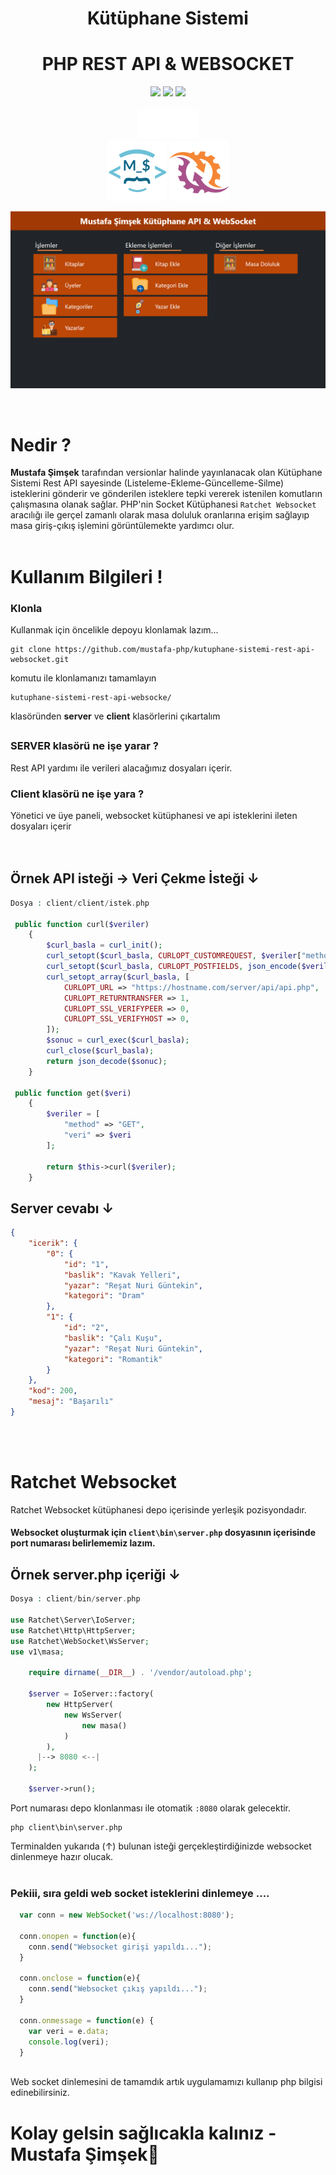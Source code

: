 <div align="center">
    
# Kütüphane Sistemi
# PHP REST API & WEBSOCKET

<img src="https://img.shields.io/github/license/mustafa-php/kutuphane-sistemi-rest-api-websocket?color=blue&label=Lisans&logo=github">
<img src="https://img.shields.io/github/v/tag/mustafa-php/kutuphane-sistemi-rest-api-websocket?color=green&label=version&style=plastic">
<img src="https://img.shields.io/badge/php-v^8.0-blue?style=plastic&logo=php">
</div>
<br>
<div align="center">
<img src="img/php-logo-white.png" style="width: 10vw;" alt="">
</div>

<div align="center">
<img src="img/logo.png" style="width: 10vw;" alt="">
<img src="img/ratchet-logo.png" style="width: 10vw;" alt="">
</div>

!["Kütüphane Sistemi Ekran Görüntüsü"](img/Kütüphane.png)

</br>

# Nedir ?

**Mustafa Şimşek** tarafından versionlar halinde yayınlanacak olan Kütüphane Sistemi Rest API sayesinde (Listeleme-Ekleme-Güncelleme-Silme) isteklerini gönderir
ve gönderilen isteklere tepki vererek istenilen komutların çalışmasına olanak sağlar. PHP'nin Socket Kütüphanesi ``Ratchet Websocket`` aracılığı ile gerçel zamanlı olarak masa doluluk oranlarına erişim sağlayıp masa giriş-çıkış işlemini görüntülemekte yardımcı olur.
\
&nbsp;
# Kullanım Bilgileri !

### Klonla

Kullanmak için öncelikle depoyu klonlamak lazım...

    git clone https://github.com/mustafa-php/kutuphane-sistemi-rest-api-websocket.git
    
komutu ile klonlamanızı tamamlayın

    kutuphane-sistemi-rest-api-websocke/ 
    
klasöründen **server** ve **client** klasörlerini çıkartalım
##

### SERVER klasörü ne işe yarar ?

Rest API yardımı ile verileri alacağımız dosyaları içerir.

### Client klasörü ne işe yara ?

Yönetici ve üye paneli, websocket kütüphanesi ve api isteklerini ileten dosyaları içerir
\
&nbsp;
\
&nbsp;
## Örnek API isteği &rarr; Veri Çekme İsteği &darr; 
```php
Dosya : client/client/istek.php

 public function curl($veriler)
    {
        $curl_basla = curl_init();
        curl_setopt($curl_basla, CURLOPT_CUSTOMREQUEST, $veriler["method"]);
        curl_setopt($curl_basla, CURLOPT_POSTFIELDS, json_encode($veriler["veri"]));
        curl_setopt_array($curl_basla, [
            CURLOPT_URL => "https://hostname.com/server/api/api.php",
            CURLOPT_RETURNTRANSFER => 1,
            CURLOPT_SSL_VERIFYPEER => 0,
            CURLOPT_SSL_VERIFYHOST => 0,
        ]);
        $sonuc = curl_exec($curl_basla);
        curl_close($curl_basla);
        return json_decode($sonuc);
    }

 public function get($veri)
    {
        $veriler = [
            "method" => "GET",
            "veri" => $veri
        ];

        return $this->curl($veriler);
    }

```
## Server cevabı &darr;

```json
{
    "icerik": {
        "0": {
            "id": "1",
            "baslik": "Kavak Yelleri",
            "yazar": "Reşat Nuri Güntekin",
            "kategori": "Dram"
        },
        "1": {
            "id": "2",
            "baslik": "Çalı Kuşu",
            "yazar": "Reşat Nuri Güntekin",
            "kategori": "Romantik"
        }
    },
    "kod": 200,
    "mesaj": "Başarılı"
}
```
\
&nbsp;
# Ratchet Websocket

Ratchet Websocket kütüphanesi depo içerisinde yerleşik pozisyondadır.

#### Websocket oluşturmak için ``client\bin\server.php`` dosyasının içerisinde port numarası belirlememiz lazım.

## Örnek server.php içeriği &darr; 
```php
Dosya : client/bin/server.php

use Ratchet\Server\IoServer;
use Ratchet\Http\HttpServer;
use Ratchet\WebSocket\WsServer;
use v1\masa;

    require dirname(__DIR__) . '/vendor/autoload.php';

    $server = IoServer::factory(
        new HttpServer(
            new WsServer(
                new masa()
            )
        ),
      |--> 8080 <--|
    );

    $server->run();
```
Port numarası depo klonlanması ile otomatik ``:8080`` olarak gelecektir.

    php client\bin\server.php

Terminalden yukarıda (&uarr;) bulunan isteği gerçekleştirdiğinizde websocket dinlenmeye hazır olucak.
\
&nbsp;
### Pekiii, sıra geldi web socket isteklerini dinlemeye ....

```js
  var conn = new WebSocket('ws://localhost:8080');
  
  conn.onopen = function(e){
    conn.send("Websocket girişi yapıldı...");
  }
  
  conn.onclose = function(e){
    conn.send("Websocket çıkış yapıldı...");
  }
  
  conn.onmessage = function(e) {
    var veri = e.data;
    console.log(veri);
  }
   
```

Web socket dinlemesini de tamamdık artık uygulamamızı kullanıp php bilgisi edinebilirsiniz.

# Kolay gelsin sağlıcakla kalınız -Mustafa Şimşek🌹



